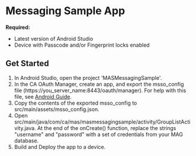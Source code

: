# Messaging Sample App

**Required:**
* Latest version of Android Studio
* Device with Passcode and/or Fingerprint locks enabled

## Get Started
1. In Android Studio, open the project 'MASMessagingSample'.
2. In the CA OAuth Manager, create an app, and export the msso_config file (https://you_server_name:8443/oauth/manager). For help with this file, see [Android Guide](https://www.ca.com/us/developers/mas/docs.html?id=1).
3. Copy the contents of the exported msso_config to src/main/assets/msso_config.json.
4. Open src/main/java/com/ca/mas/masmessagingsample/activity/GroupListActivity.java. At the end of the onCreate() function, replace the strings "username" and "password" with a set of credentials from your MAG database.
5. Build and Deploy the app to a device.
